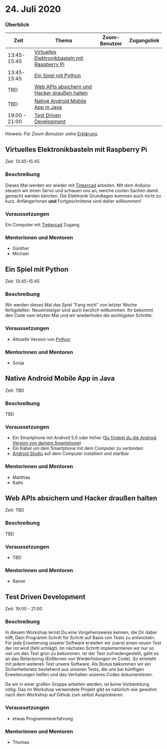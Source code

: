# 24. Juli 2020

### Überblick

| Zeit          | Thema                                                                                           | Zoom-Benutzer | Zugangslink |
| ------------- | ----------------------------------------------------------------------------------------------- | ------------- | ----------- |
| 13:45-15:45   | [Virtuelles Elektronikbasteln mit Raspberry Pi](#virtuelles-elektronikbasteln-mit-raspberry-pi) |               |             |
| 13:45-15:45   | [Ein Spiel mit Python](#ein-spiel-mit-python)                                                   |               |             |
| TBD           | [Web APIs absichern und Hacker draußen halten](#web-apis-absichern-und-hacker-drauen-lassen)    |               |             |
| TBD           | [Native Android Mobile App in Java](#native-android-mobile-app-in-java)                         |               |             |
| 19:00 - 21:00 | [Test Driven Development](#test-driven-development)                                             |               |             |


Hinweis: Für _Zoom-Benutzer_ siehe [Erklärung](https://github.com/coderdojo-linz/coderdojo-online/blob/master/Zoom.md).


## Virtuelles Elektronikbasteln mit Raspberry Pi

Zeit: 13:45-15:45

### Beschreibung

Dieses Mal werden wir wieder mit [Tinkercad](https://www.tinkercad.com) arbeiten. Mit dem Arduino steuern wir einen Servo und schauen uns an, welche coolen Sachen damit gemacht werden könnten. Die Elektronik Grundlagen kommen auch nicht zu kurz. AnfängerInnen **und** Fortgeschrittene sind daher willkommen!

### Voraussetzungen

Ein Computer mit [Tinkercad](https://www.tinkercad.com) Zugang.

### Mentorinnen und Mentoren

- Günther
- Michael


## Ein Spiel mit Python

Zeit: 13:45-15:45

### Beschreibung

Wir werden dieses Mal das Spiel "Fang mich" von letzter Woche fertigstellen. Neueinsteiger sind auch herzlich willkommen. Ihr bekommt den Code vom letzten Mal und wir wiederholen die wichtigsten Schritte.

### Voraussetzungen

- Aktuelle Version von [Python](https://www.python.org/downloads/)

### Mentorinnen und Mentoren

- Sonja


## Native Android Mobile App in Java

Zeit: TBD

### Beschreibung

TBD

### Voraussetzungen

- Ein Smartphone mit Android 5.0 oder höher ([So findest du die Android Version von deinem Smartphone](https://support.google.com/android/answer/7680439?hl=de))
- Ein Kabel um dein Smartphone mit dem Computer zu verbinden
- [Android Studio](https://developer.android.com/studio/install) auf dem Computer installiert und startbar

### Mentorinnen und Mentoren

- Matthias
- Kathi


## Web APIs absichern und Hacker draußen halten

Zeit: TBD

### Beschreibung

TBD

### Voraussetzungen

- TBD

### Mentorinnen und Mentoren

- Rainer


## Test Driven Development

Zeit: 19:00 - 21:00

### Beschreibung

In diesem Workshop lernst Du eine Vorgehensweise kennen, die Dir dabei hilft, Dein Programm Schritt für Schritt auf Basis von Tests zu entwickeln. Für jede Erweiterung unserer Software erstellen wir zuerst einen neuen Test der rot wird (fehl schlägt). Im nächsten Schritt implementieren wir nur so viel um den Test grün zu bekommen. Ist der Test zufriedengestellt, geht es an das Refactoring (Entfernen von Wiederholungen im Code). So entsteht mit jedem weiteren Test unsere Software. Als Bonus bekommen wir ein Sicherheitsnetz bestehend aus unseren Tests, die uns bei künftigen Erweiterungen helfen und das Verhalten unseres Codes dokumentieren.

Da wir in einer großen Gruppe arbeiten werden, ist keine Vorbereitung nötig. Das im Workshop verwendete Projekt gibt es natürlich wie gewohnt nach dem Workshop auf Github zum selbst Ausprobieren.

### Voraussetzungen

- etwas Programmiererfahrung

### Mentorinnen und Mentoren

- Thomas

